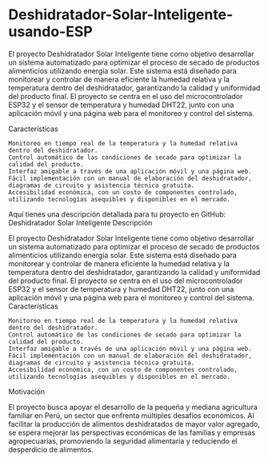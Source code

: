 # Deshidratador-Solar-Inteligente-usando-ESP
El proyecto Deshidratador Solar Inteligente tiene como objetivo desarrollar un sistema automatizado para optimizar el proceso de secado de productos alimenticios utilizando energía solar. Este sistema está diseñado para monitorear y controlar de manera eficiente la humedad relativa y la temperatura dentro del deshidratador, garantizando la calidad y uniformidad del producto final. El proyecto se centra en el uso del microcontrolador ESP32 y el sensor de temperatura y humedad DHT22, junto con una aplicación móvil y una página web para el monitoreo y control del sistema.

Características

    Monitoreo en tiempo real de la temperatura y la humedad relativa dentro del deshidratador.
    Control automático de las condiciones de secado para optimizar la calidad del producto.
    Interfaz amigable a través de una aplicación móvil y una página web.
    Fácil implementación con un manual de elaboración del deshidratador, diagramas de circuito y asistencia técnica gratuita.
    Accesibilidad económica, con un costo de componentes controlado, utilizando tecnologías asequibles y disponibles en el mercado.

Aquí tienes una descripción detallada para tu proyecto en GitHub:
Deshidratador Solar Inteligente
Descripción

El proyecto Deshidratador Solar Inteligente tiene como objetivo desarrollar un sistema automatizado para optimizar el proceso de secado de productos alimenticios utilizando energía solar. Este sistema está diseñado para monitorear y controlar de manera eficiente la humedad relativa y la temperatura dentro del deshidratador, garantizando la calidad y uniformidad del producto final. El proyecto se centra en el uso del microcontrolador ESP32 y el sensor de temperatura y humedad DHT22, junto con una aplicación móvil y una página web para el monitoreo y control del sistema.
Características

    Monitoreo en tiempo real de la temperatura y la humedad relativa dentro del deshidratador.
    Control automático de las condiciones de secado para optimizar la calidad del producto.
    Interfaz amigable a través de una aplicación móvil y una página web.
    Fácil implementación con un manual de elaboración del deshidratador, diagramas de circuito y asistencia técnica gratuita.
    Accesibilidad económica, con un costo de componentes controlado, utilizando tecnologías asequibles y disponibles en el mercado.

Motivación

El proyecto busca apoyar el desarrollo de la pequeña y mediana agricultura familiar en Perú, un sector que enfrenta múltiples desafíos económicos. Al facilitar la producción de alimentos deshidratados de mayor valor agregado, se espera mejorar las perspectivas económicas de las familias y empresas agropecuarias, promoviendo la seguridad alimentaria y reduciendo el desperdicio de alimentos.

